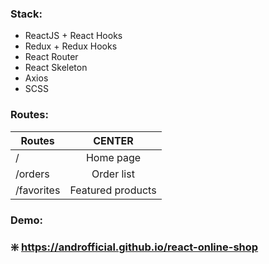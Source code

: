 ### Stack:
* ReactJS + React Hooks
* Redux + Redux Hooks
* React Router 
* React Skeleton
* Axios
* SCSS

### Routes:
| Routes     | CENTER            |
|------------|:-----------------:|
| /          | Home page         |
| /orders    | Order list        |
| /favorites | Featured products |

### Demo:
### :sparkle: https://androfficial.github.io/react-online-shop
